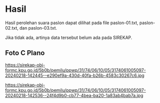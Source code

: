 # Hasil

Hasil perolehan suara paslon dapat dilihat pada file paslon-01.txt, paslon-02.txt, dan paslon-03.txt.

Jika tidak ada, artinya data tersebut belum ada pada SIREKAP.

## Foto C Plano

https://sirekap-obj-formc.kpu.go.id/5b0b/pemilu/ppwp/31/74/06/10/05/3174061005097-20240218-142445--e290ef9a-430d-40fa-b26b-4583c30267c6.jpg

https://sirekap-obj-formc.kpu.go.id/5b0b/pemilu/ppwp/31/74/06/10/05/3174061005097-20240218-142536--24f4d9b0-cb77-4bea-ba20-1a83ab4bab7a.jpg
